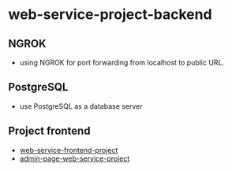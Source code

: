 # web-service-project-backend

## NGROK

  - using NGROK for port forwarding from localhost to public URL.

## PostgreSQL

  - use PostgreSQL as a database server

## Project frontend

  - [web-service-frontend-project](https://github.com/prxsss/web-service-frontend-project)
  - [admin-page-web-service-project](https://github.com/Kitty340822/Admin_page)
